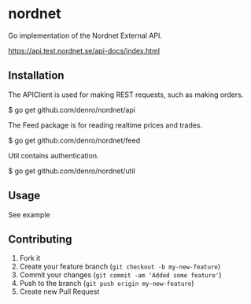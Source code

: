 # nordnet

Go implementation of the Nordnet External API.

https://api.test.nordnet.se/api-docs/index.html

## Installation

The APIClient is used for making REST requests, such as making orders.

  $ go get github.com/denro/nordnet/api

The Feed package is for reading realtime prices and trades.

  $ go get github.com/denro/nordnet/feed

Util contains authentication.

  $ go get github.com/denro/nordnet/util


## Usage
See example


## Contributing

1. Fork it
2. Create your feature branch (`git checkout -b my-new-feature`)
3. Commit your changes (`git commit -am 'Added some feature'`)
4. Push to the branch (`git push origin my-new-feature`)
5. Create new Pull Request
